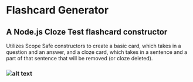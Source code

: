 # Flashcard Generator

## A Node.js Cloze Test flashcard constructor

Utilizes Scope Safe constructors to create a basic card, which takes in a question and an answer, and a cloze card, which takes in a sentence and a part of that sentence that will be removed (or cloze deleted). 

### ![alt text](https://user-images.githubusercontent.com/29578027/32649131-24557f74-c5b6-11e7-9653-b1c21babb452.PNG)

